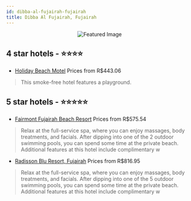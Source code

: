 ```yaml
---
id: dibba-al-fujairah-fujairah
title: Dibba Al Fujairah, Fujairah
---
```


<center><img src="https://i.travelapi.com/hotels/18000000/17080000/17074500/17074431/70efad27_z.jpg" alt="Featured Image" /></center>


##  4 star hotels - ⭐️⭐️⭐️⭐️

-    [Holiday Beach Motel](https://us.hurb.com/hotels/dibba-al-fujairah/holiday-beach-motel-JNP-JP078386?cmp=18055) Prices from R$443.06
   > This smoke-free hotel features a playground.

##  5 star hotels - ⭐️⭐️⭐️⭐️⭐️

-    [Fairmont Fujairah Beach Resort](https://us.hurb.com/hotels/dibba-al-fujairah/fairmont-fujairah-beach-resort-JNP-JP02146T?cmp=18055) Prices from R$575.54
   > Relax at the full-service spa, where you can enjoy massages, body treatments, and facials. After dipping into one of the 2 outdoor swimming pools, you can spend some time at the private beach. Additional features at this hotel include complimentary w
-    [Radisson Blu Resort, Fujairah](https://us.hurb.com/hotels/dibba-al-fujairah/radisson-blu-resort-fujairah-JNP-JP848786?cmp=18055) Prices from R$816.95
   > Relax at the full-service spa, where you can enjoy massages, body treatments, and facials. After dipping into one of the 5 outdoor swimming pools, you can spend some time at the private beach. Additional features at this hotel include complimentary w
